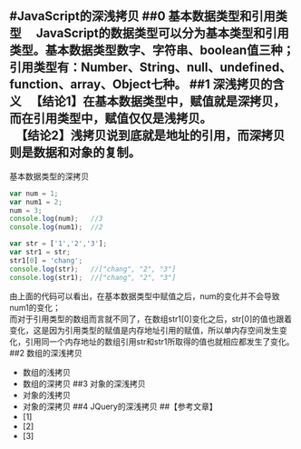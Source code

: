 #JavaScript的深浅拷贝
##0 基本数据类型和引用类型
　JavaScript的数据类型可以分为基本类型和引用类型。基本数据类型数字、字符串、boolean值三种；引用类型有：Number、String、null、undefined、function、array、Object七种。
##1 深浅拷贝的含义
　【结论1】在基本数据类型中，赋值就是深拷贝，而在引用类型中，赋值仅仅是浅拷贝。<br/>
　【结论2】浅拷贝说到底就是地址的引用，而深拷贝则是数据和对象的复制。
　
-------------------
  基本数据类型的深拷贝<br/>
``` JavaScript
var num = 1;
var num1 = 2;
num = 3;
console.log(num);   //3
console.log(num1);  //2

var str = ['1','2','3'];
var str1 = str;
str1[0] = 'chang';
console.log(str);   //["chang", "2", "3"]
console.log(str1);  //["chang", "2", "3"]
```
由上面的代码可以看出，在基本数据类型中赋值之后，num的变化并不会导致num1的变化；<br/>
而对于引用类型的数组而言就不同了，在数组str1[0]变化之后，str[0]的值也跟着变化，这是因为引用类型的赋值是内存地址引用的赋值，所以单内存空间发生变化，引用同一个内存地址的数组引用str和str1所取得的值也就相应都发生了变化。
##2 数组的深浅拷贝
* 数组的浅拷贝
* 数组的深拷贝
##3 对象的深浅拷贝
* 对象的浅拷贝
* 对象的深拷贝
##4 JQuery的深浅拷贝
##【参考文章】
* [1]
* [2]
* [3]
